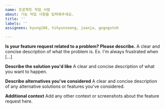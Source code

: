 ```yaml
---
name: 프로젝트 작업 사항
about: 기능 작업 사항을 입력해주세요.
title: ''
labels: ''
assignees: kyung186, hihyunseong, jaanja, gogogotoh

---
```


**Is your feature request related to a problem? Please describe.**
A clear and concise description of what the problem is. Ex. I'm always frustrated when [...]

**Describe the solution you'd like**
A clear and concise description of what you want to happen.

**Describe alternatives you've considered**
A clear and concise description of any alternative solutions or features you've considered.

**Additional context**
Add any other context or screenshots about the feature request here.
